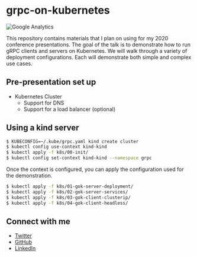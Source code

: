 # grpc-on-kubernetes
![Google Analytics](https://www.google-analytics.com/collect?v=1&tid=UA-172921913-1&cid=555&t=event&ec=repo&ea=open&dp=mjpitz%2Fgrpc-on-kubernetes&dt=mjpitz%2Fgrpc-on-kubernetes)

This repository contains materials that I plan on using for my 2020 conference presentations.
The goal of the talk is to demonstrate how to run gRPC clients and servers on Kubernetes.
We will walk through a variety of deployment configurations.
Each will demonstrate both simple and complex use cases.

## Pre-presentation set up

* Kubernetes Cluster
  * Support for DNS
  * Support for a load balancer (optional)

## Using a kind server

```bash
$ KUBECONFIG=~/.kube/grpc.yaml kind create cluster
$ kubectl config use-context kind-kind
$ kubectl apply -f k8s/00-init/
$ kubectl config set-context kind-kind --namespace grpc
```

Once the context is configured, you can apply the configuration used for the demonstration.

```bash
$ kubectl apply -f k8s/01-gok-server-deployment/
$ kubectl apply -f k8s/02-gok-server-services/
$ kubectl apply -f k8s/03-gok-client-clusterip/
$ kubectl apply -f k8s/04-gok-client-headless/
```

## Connect with me

* [Twitter](https://twitter.com/_mjpitz_)
* [GitHub](https://github.com/mjpitz)
* [LinkedIn](https://www.linkedin.com/in/mjpitz/)
